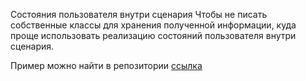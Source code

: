 Состояния пользователя внутри сценария
Чтобы не писать собственные классы для хранения полученной информации,
куда проще использовать реализацию состояний пользователя внутри сценария.

Пример можно найти в репозитории [ссылка](https://github.com/eternnoir/pyTelegramBotAPI/blob/master/examples/custom_states.py)